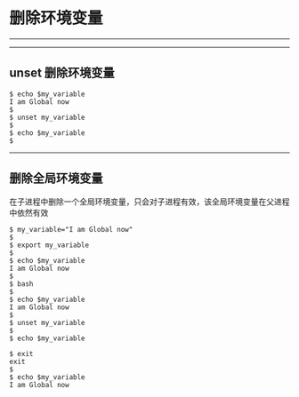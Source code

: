 # 删除环境变量

---

---

## unset 删除环境变量

```shell
$ echo $my_variable
I am Global now
$
$ unset my_variable
$
$ echo $my_variable
$
```

---

## 删除全局环境变量

在子进程中删除一个全局环境变量，只会对子进程有效，该全局环境变量在父进程中依然有效

```shell
$ my_variable="I am Global now"
$
$ export my_variable
$
$ echo $my_variable
I am Global now
$
$ bash
$
$ echo $my_variable
I am Global now
$
$ unset my_variable
$
$ echo $my_variable

$ exit
exit
$
$ echo $my_variable
I am Global now
```

